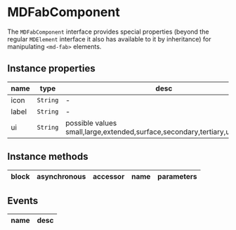 # MDFabComponent
The `MDFabComponent` interface provides special properties (beyond the regular `MDElement` interface it also has available to it by inheritance) for manipulating `<md-fab>` elements.

## Instance properties

name|type|desc
---|---|---
icon|`String`|-
label|`String`|-
ui|`String`|possible values small,large,extended,surface,secondary,tertiary,unelevated

## Instance methods

block| asynchronous | accessor| name| parameters
---| --- | ---| ---| ---

## Events

name|desc
---|---
